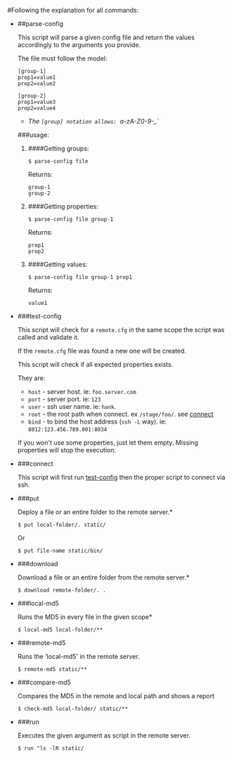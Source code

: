 #Following the explanation for all commands:

* ##parse-config

	This script will parse a given config file and return the values accordingly to the arguments you provide.

	The file must follow the model:

	```
	[group-1]
	prop1=value1
	prop2=value2

	[group-2]
	prop1=value3
	prop2=value4
	```

	* *The `[group] notation allows: `a-zA-Z0-9-_`*

	###usage:

	1. ####Getting groups:

		```
		$ parse-config file
		```

		Returns:

		```
		group-1
		group-2
		```

	2. ####Getting properties:

		```
		$ parse-config file group-1
		```

		Returns:

		```
		prop1
		prop2
		```

	3. ####Getting values:

		```
		$ parse-config file group-1 prop1
		```

		Returns:

		```
		value1
		```

* ###test-config

	This script will check for a `remote.cfg` in the same scope the script was called and validate it.

	If the `remote.cfg` file was found a new one will be created.

	This script will check if all expected properties exists.

	They are:

	* `host` - server host. ie: `foo.server.com`
	* `port` - server port. ie: `123`
	* `user` - ssh user name. ie: `hank`.
	* `root` - the root path when connect. ex `/stage/foo/`. see [connect](#connect)
	* `bind` - to bind the host address (`ssh -L` way). ie: `8012:123.456.789.001:8034`

	If you won't use some properties, just let them empty. Missing properties will stop the execution.

* ###connect

	This script will first run [test-config](#test-config) then the proper script to connect via ssh.

* ###put

	Deploy a file or an entire folder to the remote server.*

	```
	$ put local-folder/. static/
	```

	Or

	```
	$ put file-name static/bin/
	```
* ###download

	Download a file or an entire folder from the remote server.*

	```
	$ download remote-folder/. .
	```

* ###local-md5

	Runs the MD5 in every file in the given scope*

	```
	$ local-md5 local-folder/**
	```

* ###remote-md5

	Runs the 'local-md5' in the remote server.

	```
	$ remote-md5 static/**
	```

* ###compare-md5

	Compares the MD5 in the remote and local path and shows a report

	```
	$ check-md5 local-folder/ static/**
	```

* ###run

	Executes the given argument as script in the remote server.

	```
	$ run "ls -lR static/
	```